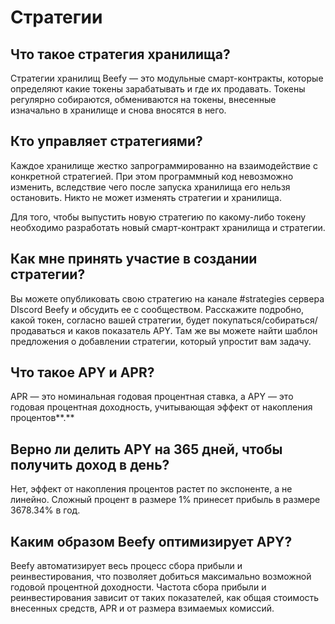 # Стратегии

## Что такое стратегия хранилища?

Стратегии хранилищ Beefy — это модульные смарт-контракты, которые определяют какие токены зарабатывать и где их продавать. Токены регулярно собираются, обмениваются на токены, внесенные изначально в хранилище и снова вносятся в него.

## **Кто управляет стратегиями?**

Каждое хранилище жестко запрограммированно на взаимодействие с конкретной стратегией. При этом программный код невозможно изменить, вследствие чего после запуска хранилища его нельзя остановить. Никто не может изменять стратегии и хранилища.

Для того, чтобы выпустить новую стратегию по какому-либо токену необходимо разработать новый смарт-контракт хранилища и стратегии.

## **Как мне принять участие в создании стратегии?**

Вы можете опубликовать свою стратегию на канале \#strategies сервера DIscord Beefy и обсудить ее с сообществом. Расскажите подробно, какой токен, согласно вашей стратегии, будет покупаться/собираться/продаваться и каков показатель APY. Там же вы можете найти шаблон предложения о добавлении стратегии, который упростит вам задачу.

## **Что такое APY и APR?**

APR — это номинальная годовая процентная ставка, а APY — это годовая процентная доходность, учитывающая эффект от накопления процентов**.**

## **Верно ли делить APY на 365 дней, чтобы получить доход в день?**

Нет, эффект от накопления процентов растет по экспоненте, а не линейно. Сложный процент в размере 1% принесет прибыль в размере 3678.34% в год.

## **Каким образом Beefy оптимизирует APY?**

Beefy автоматизирует весь процесс сбора прибыли и реинвестирования, что позволяет добиться максимально возможной годовой процентной доходности. Частота сбора прибыли и реинвестирования зависит от таких показателей, как общая стоимость внесенных средств, APR и от размера взимаемых комиссий.

